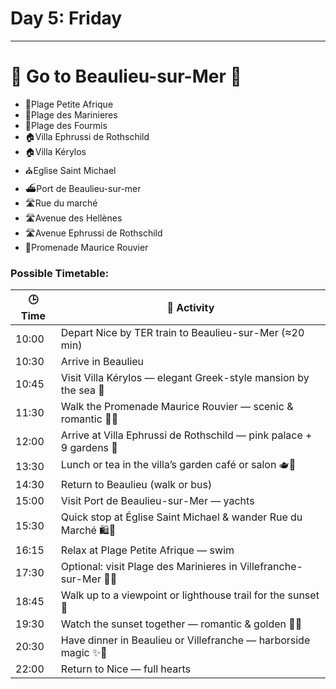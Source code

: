 # Day 5: Friday

---

# 🌅 Go to Beaulieu-sur-Mer 🌅

- 🌴Plage Petite Afrique
- 🌴Plage des Marinieres
- 🌴Plage des Fourmis
- 🏠Villa Ephrussi de Rothschild
- 🏠Villa Kérylos
- ⛪️Eglise Saint Michael
- ⛴️Port de Beaulieu-sur-mer
- 🛣️Rue du marché
- 🛣️Avenue des Hellènes
- 🛣️Avenue Ephrussi de Rothschild
- 🌴Promenade Maurice Rouvier

### Possible Timetable:

| 🕒 Time | 📍 Activity |
| --- | --- |
| 10:00 | Depart Nice by TER train to Beaulieu-sur-Mer (≈20 min) |
| 10:30 | Arrive in Beaulieu |
| 10:45 | Visit Villa Kérylos — elegant Greek-style mansion by the sea 🏺 |
| 11:30 | Walk the Promenade Maurice Rouvier — scenic & romantic 🌸🌊 |
| 12:00 | Arrive at Villa Ephrussi de Rothschild — pink palace + 9 gardens 🌹 |
| 13:30 | Lunch or tea in the villa’s garden café or salon 🫖🥪 |
| 14:30 | Return to Beaulieu (walk or bus) |
| 15:00 | Visit Port de Beaulieu-sur-Mer — yachts |
| 15:30 | Quick stop at Église Saint Michael & wander Rue du Marché 🛍️🧁 |
| 16:15 | Relax at Plage Petite Afrique — swim |
| 17:30 | Optional: visit Plage des Marinieres in Villefranche-sur-Mer 🧜‍♀️ |
| 18:45 | Walk up to a viewpoint or lighthouse trail for the sunset 🌅 |
| 19:30 | Watch the sunset together — romantic & golden 💑💫 |
| 20:30 | Have dinner in Beaulieu or Villefranche — harborside magic ✨🍷 |
| 22:00 | Return to Nice — full hearts |